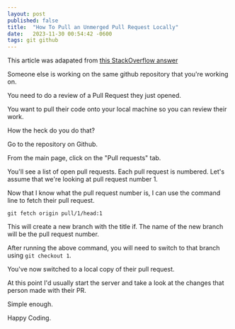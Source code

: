 ```yaml
---
layout: post
published: false
title:  "How To Pull an Unmerged Pull Request Locally"
date:   2023-11-30 00:54:42 -0600
tags: git github
---
```


This article was adapated from [this StackOverflow answer](https://stackoverflow.com/questions/6743514/how-can-i-fetch-an-unmerged-pull-request-for-a-branch-i-dont-own)


Someone else is working on the same github repository that you're working on.

You need to do a review of a Pull Request they just opened.

You want to pull their code onto your local machine so you can review their work.

How the heck do you do that?

Go to the repository on Github.

From the main page, click on the "Pull requests" tab.

You'll see a list of open pull requests. Each pull request is numbered. Let's assume that we're looking at pull request number 1.

Now that I know what the pull request number is, I can use the command line to fetch their pull request.

```
git fetch origin pull/1/head:1
```

This will create a new branch with the title if. The name of the new branch will be the pull request number.

After running the above command, you will need to switch to that branch using `git checkout 1`.

You've now switched to a local copy of their pull request.

At this point I'd usually start the server and take a look at the changes that person made with their PR.

Simple enough.

Happy Coding.
